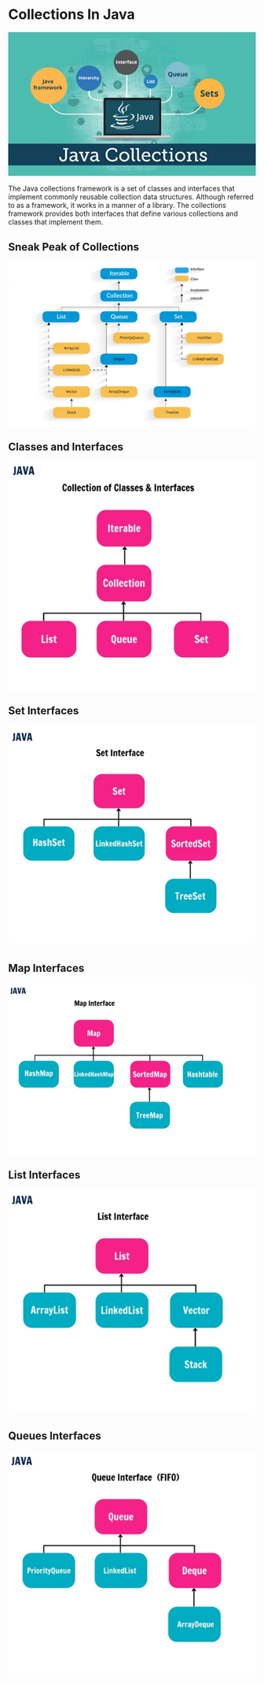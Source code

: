 # Collections In Java

![logo](Assests/Logo.webp)

The Java collections framework is a set of classes and interfaces that implement commonly reusable collection data structures. Although referred to as a framework, it works in a manner of a library. The collections framework provides both interfaces that define various collections and classes that implement them.
<br/>

## Sneak Peak of Collections
<img align="center" src="Assests/Flowchart.png">

## Classes and Interfaces
<img align="center" src="Assests/Framework.jpg">

## Set Interfaces
<img align="center" src="Assests/Sets.jpg">

## Map Interfaces
<img align="center" src="Assests/Maps.jpg">

## List Interfaces
<img align="center" src="Assests/Lists.jpg">

## Queues Interfaces 
<img align="center" src="Assests/Queue.jpg">


